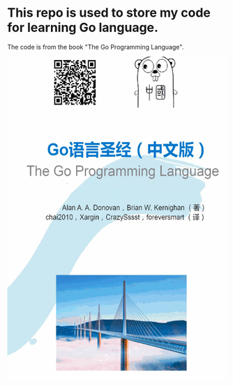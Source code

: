 # This repo is used to store my code for learning Go language.
The code is from the book "The Go Programming Language".

![img.png](img/img.png)
